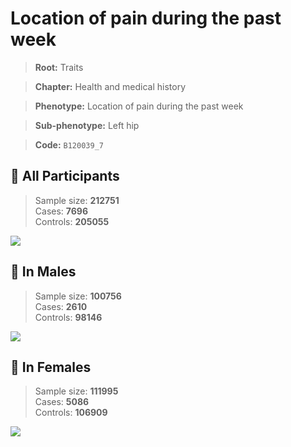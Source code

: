 # Location of pain during the past week
> **Root:** Traits  

> **Chapter:** Health and medical history  

> **Phenotype:** Location of pain during the past week  

> **Sub-phenotype:** Left hip  

> **Code:** `B120039_7`

## 🧪 All Participants  
> Sample size: **212751**  
> Cases: **7696**  
> Controls: **205055**
<img src="/Traits/Figures/ALL/B120039_7.png"/>
<CsvTable src="/Traits_Data/ALL/LG_B120039_7.csv" label="🔍 View full results" />

## 👨 In Males  
> Sample size: **100756**  
> Cases: **2610**  
> Controls: **98146**
<img src="/Traits/Figures/Male/B120039_7.png"/>
<CsvTable src="/Traits_Data/Male/LG_B120039_7.csv" label="🔍 View full results" />

## 👩 In Females  
> Sample size: **111995**  
> Cases: **5086**  
> Controls: **106909**
<img src="/Traits/Figures/Female/B120039_7.png"/>
<CsvTable src="/Traits_Data/Female/LG_B120039_7.csv" label="🔍 View full results" />
